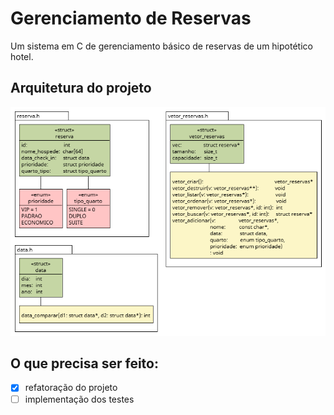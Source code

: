 # Gerenciamento de Reservas
Um sistema em C de gerenciamento básico de reservas de um hipotético hotel.
## Arquitetura do projeto
![arquitetura do projeto](projeto_diagrama.png)
## O que precisa ser feito:
- [x] refatoração do projeto
- [ ] implementação dos testes
